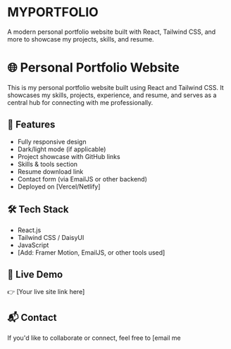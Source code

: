 # MYPORTFOLIO
A modern personal portfolio website built with React, Tailwind CSS, and more to showcase my projects, skills, and resume.

# 🌐 Personal Portfolio Website

This is my personal portfolio website built using React and Tailwind CSS. It showcases my skills, projects, experience, and resume, and serves as a central hub for connecting with me professionally.

## 🚀 Features

- Fully responsive design
- Dark/light mode (if applicable)
- Project showcase with GitHub links
- Skills & tools section
- Resume download link
- Contact form (via EmailJS or other backend)
- Deployed on [Vercel/Netlify]

## 🛠️ Tech Stack

- React.js
- Tailwind CSS / DaisyUI
- JavaScript
- [Add: Framer Motion, EmailJS, or other tools used]

## 🔗 Live Demo

👉 [Your live site link here]

## 📬 Contact

If you'd like to collaborate or connect, feel free to [email me
